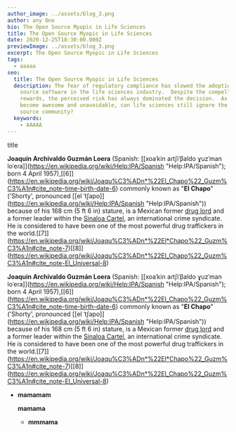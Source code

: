 ```yaml
---
author_image: ../assets/blog_3.png
author: any One
bio: The Open Source Myopic in Life Sciences
title: The Open Source Myopic in Life Sciences
date: 2020-12-25T18:30:00.000Z
previewImage: ../assets/blog_3.png
excerpt: The Open Source Myopic in Life Sciences
tags:
  - aaaaa
seo:
  title: The Open Source Myopic in Life Sciences
  description: The fear of regulatory compliance has slowed the adoption of open
    source software in the life sciences industry.  Despite the compelling
    rewards, the perceived risk has always dominated the decision.  As they
    become awesome and unavoidable, can life sciences still ignore the open
    source community?
  keywords:
    - AAAAA
---
```

title

<!--StartFragment-->

**Joaquín Archivaldo Guzmán Loera** (Spanish: \[[xoaˈkin aɾtʃiˈβaldo ɣuzˈman loˈeɾa]](https://en.wikipedia.org/wiki/Help:IPA/Spanish "Help:IPA/Spanish"); born 4 April 1957),\[[6]](https://en.wikipedia.org/wiki/Joaqu%C3%ADn*%22El_Chapo%22_Guzm%C3%A1n#cite_note-time-birth-date-6) commonly known as "**El Chapo**" ('Shorty', pronounced \[[el ˈtʃapo]](https://en.wikipedia.org/wiki/Help:IPA/Spanish "Help:IPA/Spanish")) because of his 168 cm (5 ft 6 in) stature, is a Mexican former [drug lord](https://en.wikipedia.org/wiki/Drug_lord "Drug lord") and a former leader within the [Sinaloa Cartel](https://en.wikipedia.org/wiki/Sinaloa_Cartel "Sinaloa Cartel"), an international crime syndicate. He is considered to have been one of the most powerful drug traffickers in the world.\[[7]](https://en.wikipedia.org/wiki/Joaqu%C3%ADn*%22El*Chapo%22_Guzm%C3%A1n#cite_note-7)\[[8]](https://en.wikipedia.org/wiki/Joaqu%C3%ADn*%22El_Chapo%22_Guzm%C3%A1n#cite_note-El_Universal-8)

<!--EndFragment-->

<!--StartFragment-->

**Joaquín Archivaldo Guzmán Loera** (Spanish: \[[xoaˈkin aɾtʃiˈβaldo ɣuzˈman loˈeɾa]](https://en.wikipedia.org/wiki/Help:IPA/Spanish "Help:IPA/Spanish"); born 4 April 1957),\[[6]](https://en.wikipedia.org/wiki/Joaqu%C3%ADn*%22El_Chapo%22_Guzm%C3%A1n#cite_note-time-birth-date-6) commonly known as "**El Chapo**" ('Shorty', pronounced \[[el ˈtʃapo]](https://en.wikipedia.org/wiki/Help:IPA/Spanish "Help:IPA/Spanish")) because of his 168 cm (5 ft 6 in) stature, is a Mexican former [drug lord](https://en.wikipedia.org/wiki/Drug_lord "Drug lord") and a former leader within the [Sinaloa Cartel](https://en.wikipedia.org/wiki/Sinaloa_Cartel "Sinaloa Cartel"), an international crime syndicate. He is considered to have been one of the most powerful drug traffickers in the world.\[[7]](https://en.wikipedia.org/wiki/Joaqu%C3%ADn*%22El*Chapo%22_Guzm%C3%A1n#cite_note-7)\[[8]](https://en.wikipedia.org/wiki/Joaqu%C3%ADn*%22El_Chapo%22_Guzm%C3%A1n#cite_note-El_Universal-8)

<!--EndFragment-->

* **mamamam**

  **mamama**

  * **mmmama**
